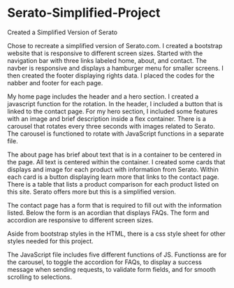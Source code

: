 # Serato-Simplified-Project
Created a Simplified Version of Serato

Chose to recreate a simplified version of Serato.com. I created a bootstrap website that is responsive to different screen sizes. Started with the navigation bar with three links labeled home, about, and contact. The navber is responsive and displays a hamburger menu for smaller screens. I then created the footer displaying rights data. I placed the codes for the nabber and footer for each page. 

My home page includes the header and a hero section. I created a javascript function for the rotation. In the header, I included a button that is linked to the contact page. For my hero section, I included some features with an image and brief description inside a flex container. There is a carousel that rotates every three seconds with images related to Serato. The carousel is functioned to rotate with JavaScript functions in a separate file.

The about page has brief about text that is in a container to be centered in the page. All text is centered within the container. I created some cards that displays  and image for each product with information from Serato. Within each card is a button displaying learn more that links to the contact page. There is a table that lists a product comparison for each product listed on this site. Serato offers more but this is a simplified version.

The contact page has a form that is required to fill out with the information listed. Below the form is an acordian that displays FAQs. The form and accordion are responsive to different screen sizes.

Aside from bootstrap styles in the HTML, there is a css style sheet for other styles needed for this project.

The JavaScript file includes five different functions of JS. Functionss are for the carousel, to toggle the accordion for FAQs, to display a success message when sending requests, to validate form fields, and for smooth scrolling to selections.

